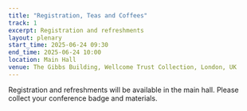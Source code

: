 ```yaml
---
title: "Registration, Teas and Coffees"
track: 1
excerpt: Registration and refreshments
layout: plenary
start_time: 2025-06-24 09:30
end_time: 2025-06-24 10:00
location: Main Hall
venue: The Gibbs Building, Wellcome Trust Collection, London, UK
---
```


Registration and refreshments will be available in the main hall. Please collect your conference badge and materials. 
